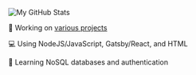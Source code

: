 <!--### Hi there 👋-->
![My GitHub Stats](https://github-readme-stats.vercel.app/api?username=caburum&show_icons=true&title_color=fff&icon_color=79ff97&text_color=9f9f9f&bg_color=151515)
<!--![My Top Languages](https://github-readme-stats.vercel.app/api/top-langs/?username=caburum&show_icons=true&title_color=fff&icon_color=79ff97&text_color=9f9f9f&bg_color=151515)-->
💬 Working on [various projects](https://github.com/caburum?tab=repositories)

💻 Using NodeJS/JavaScript, Gatsby/React, and HTML

🤔 Learning NoSQL databases and authentication
